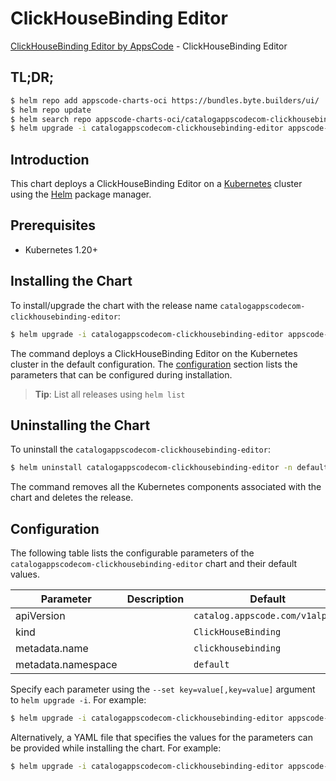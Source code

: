 # ClickHouseBinding Editor

[ClickHouseBinding Editor by AppsCode](https://appscode.com) - ClickHouseBinding Editor

## TL;DR;

```bash
$ helm repo add appscode-charts-oci https://bundles.byte.builders/ui/
$ helm repo update
$ helm search repo appscode-charts-oci/catalogappscodecom-clickhousebinding-editor --version=v0.12.0
$ helm upgrade -i catalogappscodecom-clickhousebinding-editor appscode-charts-oci/catalogappscodecom-clickhousebinding-editor -n default --create-namespace --version=v0.12.0
```

## Introduction

This chart deploys a ClickHouseBinding Editor on a [Kubernetes](http://kubernetes.io) cluster using the [Helm](https://helm.sh) package manager.

## Prerequisites

- Kubernetes 1.20+

## Installing the Chart

To install/upgrade the chart with the release name `catalogappscodecom-clickhousebinding-editor`:

```bash
$ helm upgrade -i catalogappscodecom-clickhousebinding-editor appscode-charts-oci/catalogappscodecom-clickhousebinding-editor -n default --create-namespace --version=v0.12.0
```

The command deploys a ClickHouseBinding Editor on the Kubernetes cluster in the default configuration. The [configuration](#configuration) section lists the parameters that can be configured during installation.

> **Tip**: List all releases using `helm list`

## Uninstalling the Chart

To uninstall the `catalogappscodecom-clickhousebinding-editor`:

```bash
$ helm uninstall catalogappscodecom-clickhousebinding-editor -n default
```

The command removes all the Kubernetes components associated with the chart and deletes the release.

## Configuration

The following table lists the configurable parameters of the `catalogappscodecom-clickhousebinding-editor` chart and their default values.

|     Parameter      | Description |                  Default                   |
|--------------------|-------------|--------------------------------------------|
| apiVersion         |             | <code>catalog.appscode.com/v1alpha1</code> |
| kind               |             | <code>ClickHouseBinding</code>             |
| metadata.name      |             | <code>clickhousebinding</code>             |
| metadata.namespace |             | <code>default</code>                       |


Specify each parameter using the `--set key=value[,key=value]` argument to `helm upgrade -i`. For example:

```bash
$ helm upgrade -i catalogappscodecom-clickhousebinding-editor appscode-charts-oci/catalogappscodecom-clickhousebinding-editor -n default --create-namespace --version=v0.12.0 --set apiVersion=catalog.appscode.com/v1alpha1
```

Alternatively, a YAML file that specifies the values for the parameters can be provided while
installing the chart. For example:

```bash
$ helm upgrade -i catalogappscodecom-clickhousebinding-editor appscode-charts-oci/catalogappscodecom-clickhousebinding-editor -n default --create-namespace --version=v0.12.0 --values values.yaml
```
